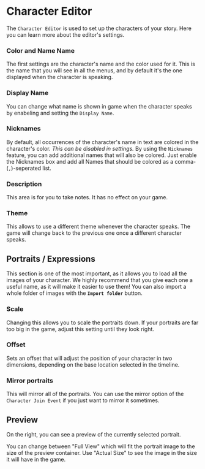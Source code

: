 # Character Editor

The `Character Editor` is used to set up the characters of your story. Here you can learn more about the editor's settings.

### Color and Name Name
The first settings are the character's name and the color used for it. This is the name that you will see in all the menus, and by default it's the one displayed when the character is speaking.

### Display Name
You can change what name is shown in game when the character speaks by enabeling and setting the `Display Name`.

### Nicknames
By default, all occurrences of the character's name in text are colored in the character's color.
*This can be disabled in settings.*
By using the `Nicknames` feature, you can add additional names that will also be colored. Just enable the Nicknames box and add all Names that should be colored as a comma- (`,`)-seperated list.

### Description
This area is for you to take notes. It has no effect on your game.

### Theme
This allows to use a different theme whenever the character speaks. The game will change back to the previous one once a different character speaks.


## Portraits / Expressions
This section is one of the most important, as it allows you to load all the images of your character. We highly recommend that you give each one a useful name, as it will make it easier to use them!
You can also import a whole folder of images with the **`Import folder`** button.

### Scale
Changing this allows you to scale the portraits down. If your portraits are far too big in the game, adjust this setting until they look right.

### Offset
Sets an offset that will adjust the position of your character in two dimensions, depending on the base location selected in the timeline.

### Mirror portraits
This will mirror all of the portraits. You can use the mirror option of the `Character Join Event` if you just want to mirror it sometimes.


## Preview
On the right, you can see a preview of the currently selected portrait. 

You can change between "Full View" which will fit the portrait image to the size of the preview container. Use "Actual Size" to see the image in the size it will have in the game.


